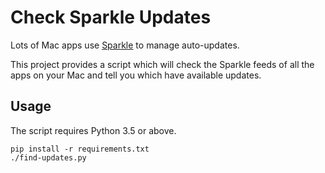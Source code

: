 # Check Sparkle Updates

Lots of Mac apps use [Sparkle](https://sparkle-project.org) to manage auto-updates.

This project provides a script which will check the Sparkle feeds of all the
apps on your Mac and tell you which have available updates.

## Usage

The script requires Python 3.5 or above.

```
pip install -r requirements.txt
./find-updates.py
```
